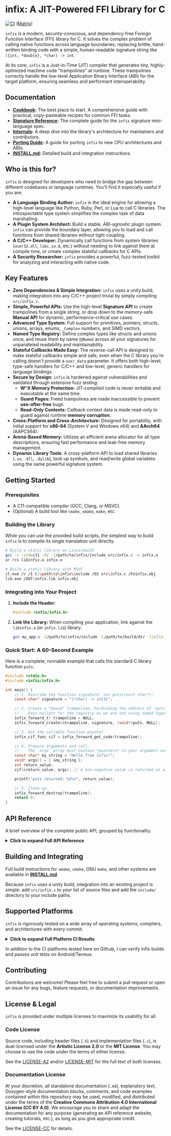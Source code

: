 # infix: A JIT-Powered FFI Library for C

[![CI](https://github.com/sanko/infix/actions/workflows/ci.yml/badge.svg)](https://github.com/sanko/infix/actions/workflows/ci.yml) ([Matrix](#supported-platforms))

`infix` is a modern, security-conscious, and dependency-free Foreign Function Interface (FFI) library for C. It solves the complex problem of calling native functions across language boundaries, replacing brittle, hand-written binding code with a simple, human-readable signature string like `({int, *double}, *char) -> int`.

At its core, `infix` is a Just-in-Time (JIT) compiler that generates tiny, highly-optimized machine code "trampolines" at runtime. These trampolines correctly handle the low-level Application Binary Interface (ABI) for the target platform, ensuring seamless and performant interoperability.

## Documentation

*   **[Cookbook](docs/cookbook.md):** The best place to start. A comprehensive guide with practical, copy-pasteable recipes for common FFI tasks.
*   **[Signature Reference](docs/signatures.md):** The complete guide for the `infix` signature mini-language spec.
*   **[Internals](docs/internals.md):** A deep dive into the library's architecture for maintainers and contributors.
*   **[Porting Guide](docs/porting.md):** A guide for porting `infix` to new CPU architectures and ABIs.
*   **[INSTALL.md](docs/INSTALL.md):** Detailed build and integration instructions.

## Who is this for?

`infix` is designed for developers who need to bridge the gap between different codebases or language runtimes. You'll find it especially useful if you are:

*   **A Language Binding Author:** `infix` is the ideal engine for allowing a high-level language like Python, Ruby, Perl, or Lua to call C libraries. The introspectable type system simplifies the complex task of data marshalling.
*   **A Plugin System Architect:** Build a stable, ABI-agnostic plugin system. `infix` can provide the boundary layer, allowing you to load and call functions from shared libraries without tight coupling.
*   **A C/C++ Developer:** Dynamically call functions from system libraries (`user32.dll`, `libc.so.6`, etc.) without needing to link against them at compile time, or create complex stateful callbacks for C APIs.
*   **A Security Researcher:** `infix` provides a powerful, fuzz-tested toolkit for analyzing and interacting with native code.

## Key Features

-   **Zero Dependencies & Simple Integration:** `infix` uses a unity build, making integration into any C/C++ project trivial by simply compiling `src/infix.c`.
-   **Simple, Powerful APIs:** Use the high-level **Signature API** to create trampolines from a single string, or drop down to the memory-safe **Manual API** for dynamic, performance-critical use cases.
-   **Advanced Type System:** Full support for primitives, pointers, structs, unions, arrays, enums, `_Complex` numbers, and SIMD vectors.
-   **Named Type Registry:** Define complex types like structs and unions once, and reuse them by name (`@Name`) across all your signatures for unparalleled readability and maintainability.
-   **Stateful Callbacks Made Easy:** The reverse-call API is designed to make stateful callbacks simple and safe, even when the C library you're calling doesn't provide a `user_data` parameter. It offers both high-level, type-safe handlers for C/C++ and low-level, generic handlers for language bindings.
-   **Secure by Design:** `infix` is hardened against vulnerabilities and validated through extensive fuzz testing:
    *   **W^X Memory Protection:** JIT-compiled code is never writable and executable at the same time.
    *   **Guard Pages:** Freed trampolines are made inaccessible to prevent **use-after-free** bugs.
    *   **Read-Only Contexts:** Callback context data is made read-only to guard against runtime **memory corruption**.
-   **Cross-Platform and Cross-Architecture:** Designed for portability, with initial support for **x86-64** (System V and Windows x64) and **AArch64** (AAPCS64).
-   **Arena-Based Memory:** Utilizes an efficient arena allocator for all type descriptions, ensuring fast performance and leak-free memory management.
-   **Dynamic Library Tools**: A cross-platform API to load shared libraries (`.so`, `.dll`, `.dylib`), look up symbols, and read/write global variables using the same powerful signature system.

## Getting Started

### Prerequisites

-   A C11-compatible compiler (GCC, Clang, or MSVC).
-   (Optional) A build tool like `cmake`, `xmake`, `make`, etc.

### Building the Library

While you can use the provided build scripts, the simplest way to build `infix` is to compile its single translation unit directly.

```bash
# Build a static library on Linux/macOS
gcc -c -std=c11 -O2 -I/path/to/infix/include src/infix.c -o infix.o
ar rcs libinfix.a infix.o

# Build a static library with MSVC
cl.exe /c /I C:\path\to\infix\include /O2 src\infix.c /Foinfix.obj
lib.exe /OUT:infix.lib infix.obj
```

### Integrating into Your Project

1.  **Include the Header:**

    ```c
    #include <infix/infix.h>
    ```

2.  **Link the Library:** When compiling your application, link against the `libinfix.a` (or `infix.lib`) library.

    ```bash
    gcc my_app.c -I/path/to/infix/include -L/path/to/build/dir -linfix -o my_app
    ```

### Quick Start: A 60-Second Example

Here is a complete, runnable example that calls the standard C library function `puts`.

```c
#include <stdio.h>
#include <infix/infix.h>

int main() {
    // 1. Describe the function signature: int puts(const char*);
    const char* signature = "(*char) -> int32";

    // 2. Create a "bound" trampoline, hardcoding the address of `puts`.
    //    Pass nullptr for the registry as we are not using named types.
    infix_forward_t* trampoline = NULL;
    infix_forward_create(&trampoline, signature, (void*)puts, NULL);

    // 3. Get the callable function pointer.
    infix_cif_func cif = infix_forward_get_code(trampoline);

    // 4. Prepare arguments and call.
    //    The `args` array must contain *pointers* to your argument values.
    const char* my_string = "Hello from infix!";
    void* args[] = { &my_string };
    int return_value;
    cif(&return_value, args); // A non-negative value is returned on success.

    printf("puts returned: %d\n", return_value);

    // 5. Clean up.
    infix_forward_destroy(trampoline);
    return 0;
}
```

## API Reference

A brief overview of the complete public API, grouped by functionality.

<details>
<summary><b>Click to expand Full API Reference</b></summary>

### Named Type Registry (`registry_api`)
- `infix_registry_create()`: Creates a new, empty type registry.
- `infix_registry_destroy()`: Frees a registry and all types defined within it.
- `infix_register_types()`: Parses a string of definitions to populate a registry.

### Registry Introspection API (`registry_introspection_api`)
- `infix_registry_print()`: Serializes all defined types in a registry to a string.
- `infix_registry_iterator_begin()`: Creates an iterator to traverse the types in a registry.
- `infix_registry_iterator_next()`: Advances the iterator to the next type.
- `infix_registry_iterator_get_name()`: Gets the name of the type at the current iterator position.
- `infix_registry_iterator_get_type()`: Gets the `infix_type` at the current iterator position.
- `infix_registry_is_defined()`: Checks if a type name is fully defined in the registry.
- `infix_registry_lookup_type()`: Retrieves a canonical `infix_type` from the registry by name.

### High-Level Signature API (`high_level_api`)
- `infix_forward_create()`: Creates a bound forward trampoline from a signature.
- `infix_forward_create_unbound()`: Creates an unbound forward trampoline from a signature.
- `infix_reverse_create_callback()`: Creates a type-safe reverse trampoline (for C/C++ developers).
- `infix_reverse_create_closure()`: Creates a generic reverse trampoline (for language bindings).
- `infix_signature_parse()`: Parses a full function signature into its `infix_type` components.
- `infix_type_from_signature()`: Parses a string representing a single data type.

### Dynamic Library & Globals API (`exports_api`)
- `infix_library_open()`: Opens a dynamic library (`.so`, `.dll`).
- `infix_library_close()`: Closes a dynamic library handle.
- `infix_library_get_symbol()`: Retrieves a function or variable address from a library.
- `infix_read_global()`: Reads a global variable from a library using a signature.
- `infix_write_global()`: Writes to a global variable in a library using a signature.

### Manual API (`manual_api`)
- `infix_forward_create_manual()`: Creates a bound forward trampoline from `infix_type` objects.
- `infix_forward_create_unbound_manual()`: Creates an unbound forward trampoline from `infix_type` objects.
- `infix_reverse_create_callback_manual()`: Creates a type-safe reverse trampoline from `infix_type` objects.
- `infix_reverse_create_closure_manual()`: Creates a generic reverse trampoline from `infix_type` objects.
- `infix_forward_destroy()`: Frees a forward trampoline.
- `infix_reverse_destroy()`: Frees a reverse trampoline.

### Type System (`type_system`)
- `infix_type_create_primitive()`: Gets a static descriptor for a primitive C type.
- `infix_type_create_pointer()`: Gets a static descriptor for `void*`.
- `infix_type_create_pointer_to()`: Creates a pointer type with a specific pointee type.
- `infix_type_create_void()`: Gets the static descriptor for the `void` type.
- `infix_type_create_struct()`: Creates a struct type from an array of members.
- `infix_type_create_packed_struct()`: Creates a struct with non-standard packing.
- `infix_type_create_union()`: Creates a union type from an array of members.
- `infix_type_create_array()`: Creates a fixed-size array type.
- `infix_type_create_enum()`: Creates an enum type with an underlying integer type.
- `infix_type_create_complex()`: Creates a `_Complex` number type.
- `infix_type_create_vector()`: Creates a SIMD vector type.
- `infix_type_create_named_reference()`: (Internal) Creates a placeholder for a named type.
- `infix_type_create_member()`: A factory function for `infix_struct_member`.

### Memory Management (`memory_management`)
- `infix_arena_create()`: Creates a new memory arena.
- `infix_arena_destroy()`: Frees an arena and all memory allocated from it.
- `infix_arena_alloc()`: Allocates aligned memory from an arena.
- `infix_arena_calloc()`: Allocates zero-initialized memory from an arena.

### Introspection API (`introspection_api`)
- `infix_forward_get_code()`, `infix_forward_get_unbound_code()`
- `infix_reverse_get_code()`, `infix_reverse_get_user_data()`
- `infix_forward_get_num_args()`, `infix_reverse_get_num_args()`
- `infix_forward_get_return_type()`, `infix_reverse_get_return_type()`
- `infix_forward_get_arg_type()`, `infix_reverse_get_arg_type()`
- `infix_type_get_category()`, `infix_type_get_size()`, `infix_type_get_alignment()`
- `infix_type_get_member_count()`, `infix_type_get_member()`
- `infix_type_get_arg_name()`, `infix_type_get_arg_type()`
- `infix_type_print()`: Serializes an `infix_type` graph to a string.
- `infix_function_print()`: Serializes a full function signature to a string.

### Error Handling API (`error_api`)
- `infix_get_last_error()`: Retrieves detailed information about the last error on the current thread.

</details>

## Building and Integrating

Full build instructions for `xmake`, `cmake`, GNU `make`, and other systems are available in **[INSTALL.md](docs/INSTALL.md)**.

Because `infix` uses a unity build, integration into an existing project is simple: add `src/infix.c` to your list of source files and add the `include/` directory to your include paths.

## Supported Platforms

`infix` is rigorously tested on a wide array of operating systems, compilers, and architectures with every commit.

<details>
<summary><b>Click to expand Full Platform CI Results</b></summary>

| OS           | Version     | Architecture | Compiler  | Status                                                                                                                                                                                               |
| :----------- | :---------- | :----------- | :-------- | :--------------------------------------------------------------------------------------------------------------------------------------------------------------------------------------------------- |
| DragonflyBSD | 6.4.0       | x86-64       | GCC       | ![dragonflybsd/x64/gcc](https://img.shields.io/badge/dynamic/json?url=https%3A%2F%2Fsankorobinson.com%2Finfix%2Fstatus%2Fstatus.json&style=for-the-badge&label=%20&query=dragonflybsd-x86_64-gcc) |
| FreeBSD      | 14.3        | x86-64       | GCC       | ![freebsd/x86/gcc     ](https://img.shields.io/badge/dynamic/json?url=https%3A%2F%2Fsankorobinson.com%2Finfix%2Fstatus%2Fstatus.json&style=for-the-badge&label=%20&query=freebsd-x86_64-gcc) |
|              | 14.3        | AArch64      | GCC       | ![freebsd/a64/gcc     ](https://img.shields.io/badge/dynamic/json?url=https%3A%2F%2Fsankorobinson.com%2Finfix%2Fstatus%2Fstatus.json&style=for-the-badge&label=%20&query=freebsd-aarch64-gcc)     |
|              | 14.3        | x86-64       | Clang     | ![freebsd/x64/clang   ](https://img.shields.io/badge/dynamic/json?url=https%3A%2F%2Fsankorobinson.com%2Finfix%2Fstatus%2Fstatus.json&style=for-the-badge&label=%20&query=freebsd-x86_64-clang) |
|              | 14.3        | AArch64      | Clang     | ![freebsd/a64/clang   ](https://img.shields.io/badge/dynamic/json?url=https%3A%2F%2Fsankorobinson.com%2Finfix%2Fstatus%2Fstatus.json&style=for-the-badge&label=%20&query=freebsd-aarch64-clang)   |
| macOS        | Sequoia     | AArch64      | Clang     | ![macos/a64/clang     ](https://img.shields.io/badge/dynamic/json?url=https%3A%2F%2Fsankorobinson.com%2Finfix%2Fstatus%2Fstatus.json&style=for-the-badge&label=%20&query=macos-x86_64-clang) |
|              | Sequoia     | AArch64      | GCC       | ![macos/a64/gcc       ](https://img.shields.io/badge/dynamic/json?url=https%3A%2F%2Fsankorobinson.com%2Finfix%2Fstatus%2Fstatus.json&style=for-the-badge&label=%20&query=macos-x86_64-gcc)   |
| NetBSD       | 10.1        | AArch64      | GCC       | ![netbsd/a64/gcc      ](https://img.shields.io/badge/dynamic/json?url=https%3A%2F%2Fsankorobinson.com%2Finfix%2Fstatus%2Fstatus.json&style=for-the-badge&label=%20&query=netbsd-aarch64-gcc) |
|              | 10.1        | x86-64       | GCC       | ![netbsd/x64/gcc      ](https://img.shields.io/badge/dynamic/json?url=https%3A%2F%2Fsankorobinson.com%2Finfix%2Fstatus%2Fstatus.json&style=for-the-badge&label=%20&query=netbsd-x86_64-gcc)   |
| OmniOS       | r151052     | x86-64       | GCC       | ![omnios/x64/gcc      ](https://img.shields.io/badge/dynamic/json?url=https%3A%2F%2Fsankorobinson.com%2Finfix%2Fstatus%2Fstatus.json&style=for-the-badge&label=%20&query=omnios-x86_64-gcc) |
| OpenBSD      | 7.7         | AArch64      | Clang     | ![openbsd/a64/clang   ](https://img.shields.io/badge/dynamic/json?url=https%3A%2F%2Fsankorobinson.com%2Finfix%2Fstatus%2Fstatus.json&style=for-the-badge&label=%20&query=openbsd-aarch64-clang) |
|              | 7.7         | AArch64      | GCC       | ![openbsd/a64/gcc     ](https://img.shields.io/badge/dynamic/json?url=https%3A%2F%2Fsankorobinson.com%2Finfix%2Fstatus%2Fstatus.json&style=for-the-badge&label=%20&query=openbsd-aarch64-egcc) |
|              | 7.7         | x86-64       | Clang     | ![openbsd/x64/clang   ](https://img.shields.io/badge/dynamic/json?url=https%3A%2F%2Fsankorobinson.com%2Finfix%2Fstatus%2Fstatus.json&style=for-the-badge&label=%20&query=openbsd-x86_64-clang) |
|              | 7.7         | x86-64       | Clang     | ![openbsd/x64/clang   ](https://img.shields.io/badge/dynamic/json?url=https%3A%2F%2Fsankorobinson.com%2Finfix%2Fstatus%2Fstatus.json&style=for-the-badge&label=%20&query=openbsd-x86_64-egcc) |
| Solaris      | 11.4        | x86-64       | GCC       | ![solaris/x64/gcc     ](https://img.shields.io/badge/dynamic/json?url=https%3A%2F%2Fsankorobinson.com%2Finfix%2Fstatus%2Fstatus.json&style=for-the-badge&label=%20&query=solaris-x86_64-gcc) |
| Ubuntu       | 24.04       | AArch64      | Clang     | ![ubuntu/a64/clang    ](https://img.shields.io/badge/dynamic/json?url=https%3A%2F%2Fsankorobinson.com%2Finfix%2Fstatus%2Fstatus.json&style=for-the-badge&label=%20&query=ubuntu-arm-aarch64-clang) |
|              | 24.04       | AArch64      | GCC       | ![ubuntu/a64/gcc      ](https://img.shields.io/badge/dynamic/json?url=https%3A%2F%2Fsankorobinson.com%2Finfix%2Fstatus%2Fstatus.json&style=for-the-badge&label=%20&query=ubuntu-arm-aarch64-gcc) |
|              | 24.04       | x86-64       | Clang     | ![ubuntu/x64/clang    ](https://img.shields.io/badge/dynamic/json?url=https%3A%2F%2Fsankorobinson.com%2Finfix%2Fstatus%2Fstatus.json&style=for-the-badge&label=%20&query=ubuntu-x86_64-clang) |
|              | 24.04       | x86-64       | GCC       | ![ubuntu/x64/gcc      ](https://img.shields.io/badge/dynamic/json?url=https%3A%2F%2Fsankorobinson.com%2Finfix%2Fstatus%2Fstatus.json&style=for-the-badge&label=%20&query=ubuntu-x86_64-gcc) |
| Windows      | Server 2025 | AArch64      | Clang     | ![windows/a64/clang   ](https://img.shields.io/badge/dynamic/json?url=https%3A%2F%2Fsankorobinson.com%2Finfix%2Fstatus%2Fstatus.json&style=for-the-badge&label=%20&query=windows-arm-aarch64-clang) |
|              | Server 2025 | AArch64      | GCC       | ![windows/a64/gcc     ](https://img.shields.io/badge/dynamic/json?url=https%3A%2F%2Fsankorobinson.com%2Finfix%2Fstatus%2Fstatus.json&style=for-the-badge&label=%20&query=windows-arm-aarch64-gcc) |
|              | Server 2025 | AArch64      | MSVC      | ![windows/a64/msvc    ](https://img.shields.io/badge/dynamic/json?url=https%3A%2F%2Fsankorobinson.com%2Finfix%2Fstatus%2Fstatus.json&style=for-the-badge&label=%20&query=windows-arm-aarch64-msvc) |
|              | Server 2025 | x86-64       | Clang     | ![windows/x64/clang   ](https://img.shields.io/badge/dynamic/json?url=https%3A%2F%2Fsankorobinson.com%2Finfix%2Fstatus%2Fstatus.json&style=for-the-badge&label=%20&query=windows-x86_64-clang) |
|              | Server 2025 | x86-64       | GCC       | ![windows/x64/gcc     ](https://img.shields.io/badge/dynamic/json?url=https%3A%2F%2Fsankorobinson.com%2Finfix%2Fstatus%2Fstatus.json&style=for-the-badge&label=%20&query=windows-x86_64-gcc) |
|              | Server 2025 | x86-64       | MSVC      | ![windows/x64/msvc    ](https://img.shields.io/badge/dynamic/json?url=https%3A%2F%2Fsankorobinson.com%2Finfix%2Fstatus%2Fstatus.json&style=for-the-badge&label=%20&query=windows-x86_64-msvc) |

</details>

In addition to the CI platforms tested here on Github, I can verify infix builds and passes unit tests on Android/Termux.

## Contributing

Contributions are welcome! Please feel free to submit a pull request or open an issue for any bugs, feature requests, or documentation improvements.

## License & Legal

`infix` is provided under multiple licenses to maximize its usability for all.

### Code License

Source code, including header files (`.h`) and implementation files (`.c`), is dual-licensed under the **Artistic License 2.0** or the **MIT License**. You may choose to use the code under the terms of either license.

See the [LICENSE-A2](LICENSE-A2) and/or [LICENSE-MIT](LICENSE-MIT) for the full text of both licenses.

### Documentation License

At your discretion, all standalone documentation (`.md`), explanatory text, Doxygen-style documentation blocks, comments, and code examples contained within this repository may be used, modified, and distributed under the terms of the **Creative Commons Attribution 4.0 International License (CC BY 4.0)**. We encourage you to share and adapt the documentation for any purpose (generating an API reference website, creating tutorials, etc.), as long as you give appropriate credit.

See the [LICENSE-CC](LICENSE-CC) for details.
